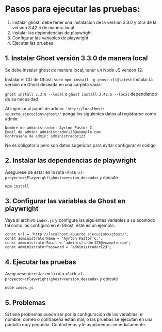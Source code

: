# Pasos para ejecutar las pruebas:
1. Instalar ghost, debe tener una instalacion de la versión 3.3.0 y otra de la version 3.42.5 de manera local
2. Instalar las dependencias de playwright
3. Configurar las variables de playwright
4. Ejecutar las pruebas

## 1. Instalar Ghost versión 3.3.0 de manera local
Se debe instalar ghost de manera local, tener un Node JS version 12.

Instalar el CLI de Ghost:
```sudo npm install -g ghost-cli@latest```
Instalar la version de Ghost deseada en una carpeta vacia:

```ghost install 3.3.0 --local``` o ```ghost install 3.42.5 --local``` dependiendo de su necesidad

Al ingresar al panel de admin: ```'http://localhost:<puerto_ejecucion>/ghost/'``` ponga los siguientes datos al registrarse como admin:
```
Nombre de administrador: Ayrton Pastor C.
Email de admin: administrador123@example.com
Contraseña de admin: administrador123
```
No es obligatorio pero son datos sugeridos para evitar configurar el codigo

## 2. Instalar las dependencias de playwright
Asegurese de estar en la ruta ```<Path-al-proyecto>\Playwright\ghost<version_deseada>``` y ejecute

```npm install```

## 3. Configurar las variables de Ghost en playwright

Vaya al archivo  ```index.js``` y configure las siguientes variables a su acomodo tal como las configuró en el Ghost, este es un ejemplo:
```
const url = 'http://localhost:<puerto_ejecucion>/ghost/';
const administratorName = 'Ayrton Pastor C.';
const administratorEmail = 'administrador123@example.com';
const administratorPassword = 'administrador123';
```

## 4. Ejecutar las pruebas
Asegurese de estar en la ruta ```<Path-al-proyecto>\Playwright\ghost<version_deseada>``` y ejecute

```node index.js```

## 5. Problemas
Si tiene problemas puede ser por la configuración de las variables, el nombre, correo o contraseña están mal, o las pruebas se ejecutan en una pantalla muy pequeña. Contáctenos y le ayudaremos inmediatamente.
